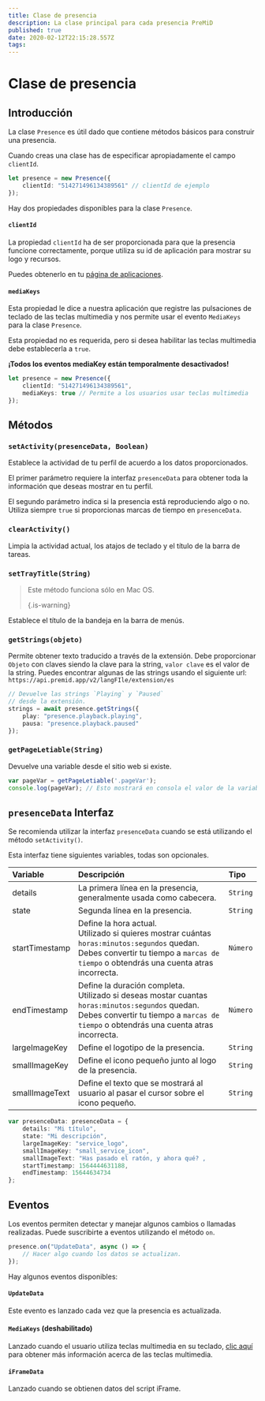 ```yaml
---
title: Clase de presencia
description: La clase principal para cada presencia PreMiD
published: true
date: 2020-02-12T22:15:28.557Z
tags:
---
```


# Clase de presencia

## Introducción

La clase `Presence` es útil dado que contiene métodos básicos para construir una presencia.

 Cuando creas una clase has de especificar apropiadamente el campo `clientId`.

```typescript
let presence = new Presence({
    clientId: "514271496134389561" // clientId de ejemplo
});
```

Hay dos propiedades disponibles para la clase `Presence`.

#### `clientId`

La propiedad `clientId` ha de ser proporcionada para que la presencia funcione correctamente, porque utiliza su id de aplicación para mostrar su logo y recursos.

Puedes obtenerlo en tu [página de aplicaciones](https://discordapp.com/developers/applications).

#### `mediaKeys`

Esta propiedad le dice a nuestra aplicación que registre las pulsaciones de teclado de las teclas multimedia y nos permite usar el evento `MediaKeys` para la clase `Presence`.

Esta propiedad no es requerida, pero si desea habilitar las teclas multimedia debe establecerla a `true`.

**¡Todos los eventos mediaKey están temporalmente desactivados!**

```typescript
let presence = new Presence({
    clientId: "514271496134389561",
    mediaKeys: true // Permite a los usuarios usar teclas multimedia
});
```

## Métodos

### `setActivity(presenceData, Boolean)`

Establece la actividad de tu perfil de acuerdo a los datos proporcionados.

El primer parámetro requiere la interfaz `presenceData` para obtener toda la información que deseas mostrar en tu perfil.

El segundo parámetro indica si la presencia está reproduciendo algo o no. Utiliza siempre `true` si proporcionas marcas de tiempo en `presenceData`.

### `clearActivity()`

Limpia la actividad actual, los atajos de teclado y el título de la barra de tareas.

### `setTrayTitle(String)`

> Este método funciona sólo en Mac OS. 
> 
> {.is-warning}

Establece el título de la bandeja en la barra de menús.

### `getStrings(objeto)`

Permite obtener texto traducido a través de la extensión. Debe proporcionar `Objeto` con claves siendo la clave para la string, `valor clave` es el valor de la string. Puedes encontrar algunas de las strings usando el siguiente url: `https://api.premid.app/v2/langFIle/extension/es`

```typescript
// Devuelve las strings `Playing` y `Paused`
// desde la extensión.
strings = await presence.getStrings({
    play: "presence.playback.playing",
    pausa: "presence.playback.paused"
});
```

### `getPageLetiable(String)`

Devuelve una variable desde el sitio web si existe.

```typescript
var pageVar = getPageLetiable('.pageVar');
console.log(pageVar); // Esto mostrará en consola el valor de la variable "pageVar"
```

## `presenceData` Interfaz

Se recomienda utilizar la interfaz `presenceData` cuando se está utilizando el método `setActivity()`.

Esta interfaz tiene siguientes variables, todas son opcionales.

<table>
  <thead>
    <tr>
      <th style="text-align:left">Variable</th>
      <th style="text-align:left">Descripción</th>
      <th style="text-align:left">Tipo</th>
    </tr>
  </thead>
  <tbody>
    <tr>
      <td style="text-align:left">details</td>
      <td style="text-align:left">La primera línea en la presencia, generalmente usada como cabecera.</td>
      <td style="text-align:left"><code>String</code>
      </td>
    </tr>
    <tr>
      <td style="text-align:left">state</td>
      <td style="text-align:left">Segunda línea en la presencia.</td>
      <td style="text-align:left"><code>String</code>
      </td>
    </tr>
    <tr>
      <td style="text-align:left">startTimestamp</td>
      <td style="text-align:left">Define la hora actual.<br>
        Utilizado si quieres mostrar cuántas <code>horas:minutos:segundos</code> quedan.
          <br>Debes convertir tu tiempo a <code>marcas de tiempo</code> o obtendrás una cuenta atras
          incorrecta.
      </td>
      <td style="text-align:left"><code>Número</code>
      </td>
    </tr>
    <tr>
      <td style="text-align:left">endTimestamp</td>
      <td style="text-align:left">Define la duración completa.
        <br>Utilizado si deseas mostar cuantas <code>horas:minutos:segundos</code> quedan.
          <br>Debes convertir tu tiempo a <code>marcas de tiempo</code> o obtendrás una cuenta atras
          incorrecta.
      </td>
      <td style="text-align:left"><code>Número</code>
      </td>
    </tr>
    <tr>
      <td style="text-align:left">largeImageKey</td>
      <td style="text-align:left">Define el logotipo de la presencia.</td>
      <td style="text-align:left"><code>String</code>
      </td>
    </tr>
    <tr>
      <td style="text-align:left">smallImageKey</td>
      <td style="text-align:left">Define el icono pequeño junto al logo de la presencia.</td>
      <td style="text-align:left"><code>String</code>
      </td>
    </tr>
    <tr>
      <td style="text-align:left">smallImageText</td>
      <td style="text-align:left">Define el texto que se mostrará al usuario al pasar el cursor sobre el icono 
        pequeño.</td>
      <td style="text-align:left"><code>String</code>
      </td>
    </tr>
  </tbody>
</table>

```typescript
var presenceData: presenceData = {
    details: "Mi título",
    state: "Mi descripción",
    largeImageKey: "service_logo",
    smallImageKey: "small_service_icon",
    smallImageText: "Has pasado el ratón, y ahora qué? ,
    startTimestamp: 1564444631188,
    endTimestamp: 15644634734
};
```

## Eventos

Los eventos permiten detectar y manejar algunos cambios o llamadas realizadas. Puede suscribirte a eventos utilizando el método `on`.

```typescript
presence.on("UpdateData", async () => {
    // Hacer algo cuando los datos se actualizan.
});
```

Hay algunos eventos disponibles:

#### `UpdateData`

Este evento es lanzado cada vez que la presencia es actualizada.

#### `MediaKeys` (deshabilitado)

Lanzado cuando el usuario utiliza teclas multimedia en su teclado, [clic aquí](/dev/presence/class#mediakeys) para obtener más información acerca de las teclas multimedia.

#### `iFrameData`

Lanzado cuando se obtienen datos del script iFrame.
